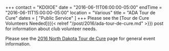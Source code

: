 +++
contact = "KD0IOE"
date = "2016-06-11T06:00:00-05:00"
endTime = "2016-06-11T15:00:00-05:00"
location = "Various"
title = "ADA Tour de Cure"
dates = [ "Public Service" ]
+++
Please see the
[Tour de Cure Volunteers Needed]({{< relref "/post/2016/ada-tour-de-cure.md" >}})
post for information about club volunteer needs.

Please see the [2016 North Dakota Tour de
Cure](http://main.diabetes.org/site/TR?pg=entry&fr_id=11057) page for general
event information.
